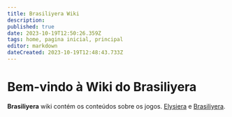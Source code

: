 ```yaml
---
title: Brasiliyera Wiki
description: 
published: true
date: 2023-10-19T12:50:26.359Z
tags: home, pagina inicial, principal
editor: markdown
dateCreated: 2023-10-19T12:48:43.733Z
---
```


# Bem-vindo à Wiki do Brasiliyera

**Brasiliyera** wiki contém os conteúdos sobre os jogos. [Elysiera](https://elysiera.com) e [Brasiliyera](https://brasiliyera.com).